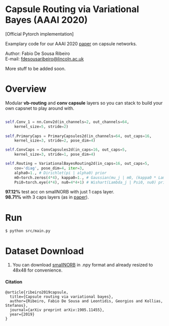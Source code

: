 # Capsule Routing via Variational Bayes (AAAI 2020)
[Official Pytorch implementation]

Examplary code for our AAAI 2020 [paper](https://arxiv.org/pdf/1905.11455.pdf) on capsule networks.

Author: Fabio De Sousa Ribeiro \
E-mail: [fdesousaribeiro@lincoln.ac.uk](mailto:fdesousaribeiro@lincoln.ac.uk)

More stuff to be added soon.

# Overview
Modular **vb-routing** and **conv capsule** layers so you can stack to build your own capsnet to play around with.

```python

self.Conv_1 = nn.Conv2d(in_channels=2, out_channels=64, 
    kernel_size=5, stride=2)
    
self.PrimaryCaps = PrimaryCapsules2d(in_channels=64, out_caps=16, 
    kernel_size=3, stride=2, pose_dim=4)

self.ConvCaps = ConvCapsules2d(in_caps=16, out_caps=5, 
    kernel_size=3, stride=1, pose_dim=4)

self.Routing = VariationalBayesRouting2d(in_caps=16, out_caps=5, 
    cov='diag', pose_dim=4, iter=3, 
    alpha0=1., # Dirichlet(pi | alpha0) prior
    m0=torch.zeros(4*4), kappa0=1., # Gaussian(mu_j | m0, (kappa0 * Lambda_j)**-1) prior
    Psi0=torch.eye(4*4), nu0=4*4+1) # Wishart(Lambda_j | Psi0, nu0) prior

```

**97.12%** test acc on smallNORB with just 1 caps layer. \
**98.71%** with 3 caps layers (as in [paper](https://arxiv.org/pdf/1905.11455.pdf)).
# Run
```
$ python src/main.py
```
# Dataset Download

1. You can download [smallNORB](https://drive.google.com/open?id=1AinL9mBzDzd0OC2R05tWVeGtJi_vGi1D) in .npy format and already resized to 48x48 for convenience.

#### Citation
```
@article{ribeiro2019capsule,
  title={Capsule routing via variational bayes},
  author={Ribeiro, Fabio De Sousa and Leontidis, Georgios and Kollias, Stefanos},
  journal={arXiv preprint arXiv:1905.11455},
  year={2019}
}
```

